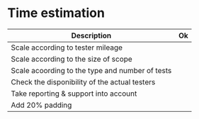 # Time estimation

| Description                                                             | Ok |
| ----------------------------------------------------------------------- | -- |
| Scale according to tester mileage | |
| Scale according to the size of scope | |
| Scale acoording to the type and number of tests | |
| Check the disponibility of the actual testers | |
| Take reporting & support into account | |
| Add 20% padding | |
